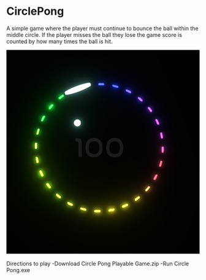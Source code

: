 # CirclePong
 
A simple game where the player must continue to bounce the ball within the middle circle. If the player misses the ball they lose the game score is counted by how many times the ball is hit.

![In Game Photo](/Pictures/circlepong2.PNG)

Directions to play
-Download Circle Pong Playable Game.zip
-Run Circle Pong.exe
